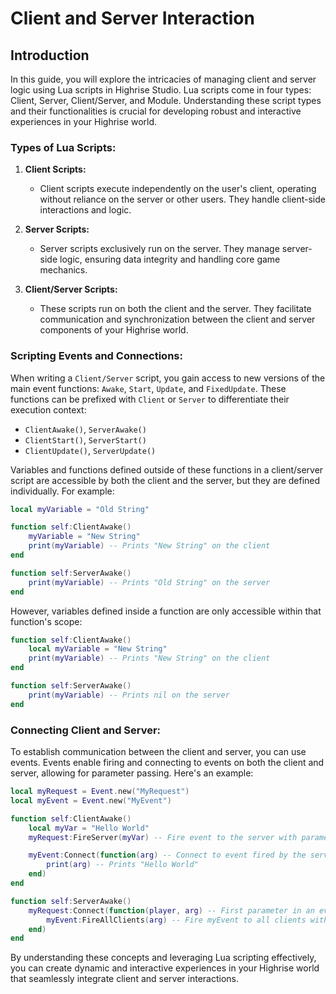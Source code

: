 # **Client and Server Interaction**

## **Introduction**
In this guide, you will explore the intricacies of managing client and server logic using Lua scripts in Highrise Studio. Lua scripts come in four types: Client, Server, Client/Server, and Module. Understanding these script types and their functionalities is crucial for developing robust and interactive experiences in your Highrise world.

### Types of Lua Scripts:

1. **Client Scripts:**
   - Client scripts execute independently on the user's client, operating without reliance on the server or other users. They handle client-side interactions and logic.

2. **Server Scripts:**
   - Server scripts exclusively run on the server. They manage server-side logic, ensuring data integrity and handling core game mechanics.

3. **Client/Server Scripts:**
   - These scripts run on both the client and the server. They facilitate communication and synchronization between the client and server components of your Highrise world.

### Scripting Events and Connections:

When writing a `Client/Server` script, you gain access to new versions of the main event functions: `Awake`, `Start`, `Update`, and `FixedUpdate`. These functions can be prefixed with `Client` or `Server` to differentiate their execution context:

- `ClientAwake()`, `ServerAwake()`
- `ClientStart()`, `ServerStart()`
- `ClientUpdate()`, `ServerUpdate()`

Variables and functions defined outside of these functions in a client/server script are accessible by both the client and the server, but they are defined individually. For example:

```lua
local myVariable = "Old String"

function self:ClientAwake()
    myVariable = "New String"
    print(myVariable) -- Prints "New String" on the client
end

function self:ServerAwake()
    print(myVariable) -- Prints "Old String" on the server
end
```

However, variables defined inside a function are only accessible within that function's scope:

```lua
function self:ClientAwake()
    local myVariable = "New String"
    print(myVariable) -- Prints "New String" on the client
end

function self:ServerAwake()
    print(myVariable) -- Prints nil on the server
end
```

### Connecting Client and Server:

To establish communication between the client and server, you can use events. Events enable firing and connecting to events on both the client and server, allowing for parameter passing. Here's an example:

```lua
local myRequest = Event.new("MyRequest")
local myEvent = Event.new("MyEvent")

function self:ClientAwake()
    local myVar = "Hello World"
    myRequest:FireServer(myVar) -- Fire event to the server with parameter myVar

    myEvent:Connect(function(arg) -- Connect to event fired by the server and read parameter sent with it
        print(arg) -- Prints "Hello World"
    end)
end

function self:ServerAwake()
    myRequest:Connect(function(player, arg) -- First parameter in an event fired by a client is the player who fired the event, followed by custom parameters
        myEvent:FireAllClients(arg) -- Fire myEvent to all clients with parameter arg
    end)
end
```

By understanding these concepts and leveraging Lua scripting effectively, you can create dynamic and interactive experiences in your Highrise world that seamlessly integrate client and server interactions.
